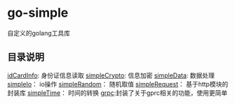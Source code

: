 # go-simple
自定义的golang工具库


## 目录说明
[idCardInfo](./idCardInfo): 身份证信息读取
[simpleCrypto](./simpleCrypto): 信息加密
[simpleData](./simpleData): 数据处理
[simpleIo](./simpleIo)： io操作
[simpleRandom](./simpleRandom)： 随机取值
[simpleRequest](./simpleRequest)： 基于http模块的封装库
[simpleTime](./simpleTime)： 时间的转换
[grpc](./grpc):封装了关于gprc相关的功能，使用更简单